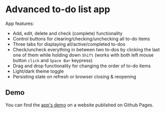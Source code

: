 # Advanced to-do list app

App features:

- Add, edit, delete and check (complete) functionality
- Control buttons for clearing/checking/unchecking all to-do items
- Three tabs for displaying all/active/completed to-dos
- Check/uncheck everything in between two to-dos by clicking the last one of them while holding down `Shift` (works with both left mouse button `click` and `Space Bar` keypress)
- Drag and drop functionality for changing the order of to-do items
- Light/dark theme toggle
- Persisting state on refresh or browser closing & reopening

## Demo

You can find the [app's demo](https://de-oz.github.io/vue3-advanced-todo-list/) on a website published on Github Pages.
